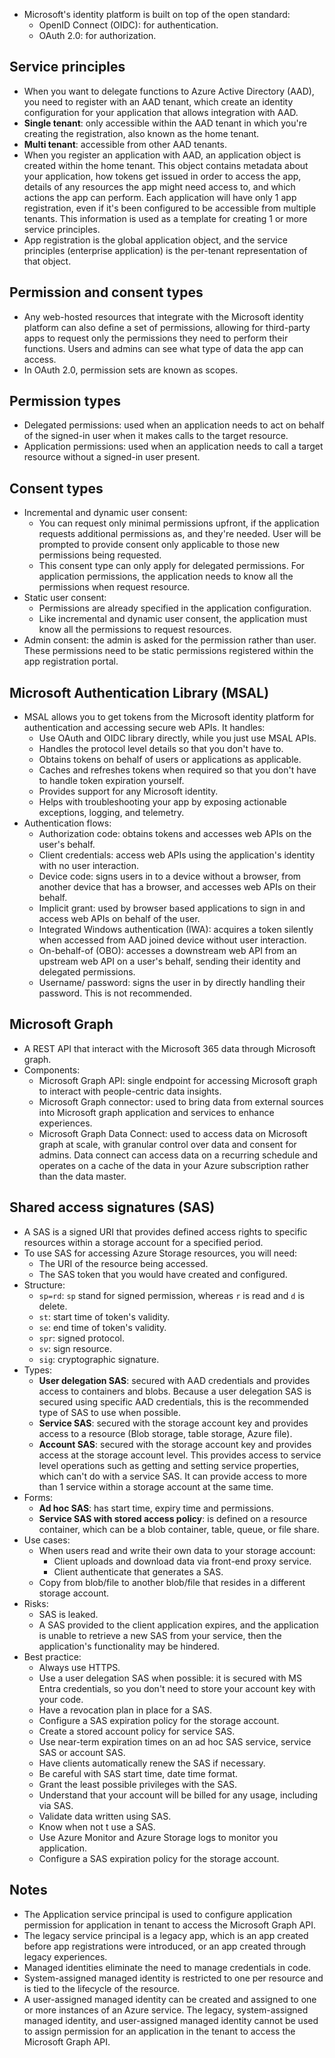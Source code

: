 - Microsoft's identity platform is built on top of the open standard:
	- OpenID Connect (OIDC): for authentication.
	- OAuth 2.0: for authorization.
## Service principles
- When you want to delegate functions to Azure Active Directory (AAD), you need to register with an AAD tenant, which create an identity configuration for your application that allows integration with AAD.
- **Single tenant**: only accessible within the AAD tenant in which you're creating the registration, also known as the home tenant.
- **Multi tenant**: accessible from other AAD tenants.
- When you register an application with AAD, an application object is created within the home tenant. This object contains metadata about your application, how tokens get issued in order to access the app, details of any resources the app might need access to, and which actions the app can perform. Each application will have only 1 app registration, even if it's been configured to be accessible from multiple tenants. This information is used as a template for creating 1 or more service principles.
- App registration is the global application object, and the service principles (enterprise application) is the per-tenant representation of that object.
## Permission and consent types
- Any web-hosted resources that integrate with the Microsoft identity platform can also define a set of permissions, allowing for third-party apps to request only the permissions they need to perform their functions. Users and admins can see what type of data the app can access.
- In OAuth 2.0, permission sets are known as scopes.
## Permission types
- Delegated permissions: used when an application needs to act on behalf of the signed-in user when it makes calls to the target resource.
- Application permissions: used when an application needs to call a target resource without a signed-in user present.
## Consent types
- Incremental and dynamic user consent:
	- You can request only minimal permissions upfront, if the application requests additional permissions as, and they're needed. User will be prompted to provide consent only applicable to those new permissions being requested.
	- This consent type can only apply for delegated permissions. For application permissions, the application needs to know all the permissions when request resource.
- Static user consent: 
	- Permissions are already specified in the application configuration.
	- Like incremental and dynamic user consent, the application must know all the permissions to request resources.
- Admin consent: the admin is asked for the permission rather than user. These permissions need to be static permissions registered within the app registration portal.
## Microsoft Authentication Library (MSAL)
- MSAL allows you to get tokens from the Microsoft identity platform for authentication and accessing secure web APIs. It handles:
	- Use OAuth and OIDC library directly, while you just use MSAL APIs.
	- Handles the protocol level details so that you don't have to.
	- Obtains tokens on behalf of users or applications as applicable.
	- Caches and refreshes tokens when required so that you don't have to handle token expiration yourself.
	- Provides support for any Microsoft identity.
	- Helps with troubleshooting your app by exposing actionable exceptions, logging, and telemetry.
- Authentication flows:
	- Authorization code: obtains tokens and accesses web APIs on the user's behalf.
	- Client credentials: access web APIs using the application's identity with no user interaction.
	- Device code: signs users in to a device without a browser, from another device that has a browser, and accesses web APIs on their behalf.
	- Implicit grant: used by browser based applications to sign in and access web APIs on behalf of the user.
	- Integrated Windows authentication (IWA): acquires a token silently when accessed from AAD joined device without user interaction.
	- On-behalf-of (OBO): accesses a downstream web API from an upstream web API on a user's behalf, sending their identity and delegated permissions.
	- Username/ password: signs the user in by directly handling their password. This is not recommended.
## Microsoft Graph
- A REST API that interact with the Microsoft 365 data through Microsoft graph.
- Components:
	- Microsoft Graph API: single endpoint for accessing Microsoft graph to interact with people-centric data insights.
	- Microsoft Graph connector: used to bring data from external sources into Microsoft graph application and services to enhance experiences.
	- Microsoft Graph Data Connect: used to access data on Microsoft graph at scale, with granular control over data and consent for admins. Data connect can access data on a recurring schedule and operates on a cache of the data in your Azure subscription rather than the data master.
## Shared access signatures (SAS)
- A SAS is a signed URI that provides defined access rights to specific resources within a storage account for a specified period.
- To use SAS for accessing Azure Storage resources, you will need:
	- The URI of the resource being accessed.
	- The SAS token that you would have created and configured.
- Structure:
	- `sp=rd`: `sp` stand for signed permission, whereas `r` is read and `d` is delete.
	- `st`: start time of token's validity.
	- `se`: end time of token's validity.
	- `spr`: signed protocol.
	- `sv`: sign resource.
	- `sig`: cryptographic signature.
- Types:
	- **User delegation SAS**: secured with AAD credentials and provides access to containers and blobs. Because a user delegation SAS is secured using specific AAD credentials, this is the recommended type of SAS to use when possible.
	- **Service SAS**: secured with the storage account key and provides access to a resource (Blob storage, table storage, Azure file).
	- **Account SAS**: secured with the storage account key and provides access at the storage account level. This provides access to service level operations such as getting and setting service properties, which can't do with a service SAS. It can provide access to more than 1 service within a storage account at the same time.
- Forms:
	- **Ad hoc SAS**: has start time, expiry time and permissions.
	- **Service SAS with stored access policy**: is defined on a resource container, which can be a blob container, table, queue, or file share.
- Use cases:
	- When users read and write their own data to your storage account:
		- Client uploads and download data via front-end proxy service.
		- Client authenticate that generates a SAS.
	- Copy from blob/file to another blob/file that resides in a different storage account.
- Risks:
	- SAS is leaked.
	- A SAS provided to the client application expires, and the application is unable to retrieve a new SAS from your service, then the application's functionality may be hindered.
- Best practice:
	- Always use HTTPS.
	- Use a user delegation SAS when possible: it is secured with MS Entra credentials, so you don't need to store your account key with your code.
	- Have a revocation plan in place for a SAS.
	- Configure a SAS expiration policy for the storage account.
	- Create a stored account policy for service SAS.
	- Use near-term expiration times on an ad hoc SAS service, service SAS or account SAS.
	- Have clients automatically renew the SAS if necessary.
	- Be careful with SAS start time, date time format.
	- Grant the least possible privileges with the SAS.
	- Understand that your account will be billed for any usage, including via SAS.
	- Validate data written using SAS.
	- Know when not t use a SAS.
	- Use Azure Monitor and Azure Storage logs to monitor you application.
	- Configure a SAS expiration policy for the storage account.
## Notes
- The Application service principal is used to configure application permission for application in tenant to access the Microsoft Graph API.
- The legacy service principal is a legacy app, which is an app created before app registrations were introduced, or an app created through legacy experiences.
- Managed identities eliminate the need to manage credentials in code.
- System-assigned managed identity is restricted to one per resource and is tied to the lifecycle of the resource.
- A user-assigned managed identity can be created and assigned to one or more instances of an Azure service. The legacy, system-assigned managed identity, and user-assigned managed identity cannot be used to assign permission for an application in the tenant to access the Microsoft Graph API.